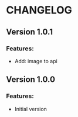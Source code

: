 # CHANGELOG

## Version 1.0.1
### Features:
* Add: image to api

## Version 1.0.0
### Features:
* Initial version